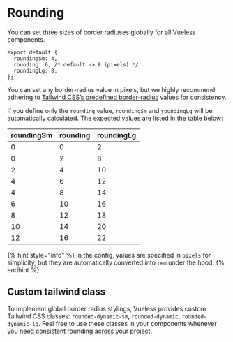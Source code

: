 # Rounding

You can set three sizes of border radiuses globally for all Vueless components.

<pre class="language-js" data-title="vueless.config.{js,ts}"><code class="lang-js">export default {
  roundingSm: 4,
  rounding: 6, /* default -> 8 (pixels) */
  roundingLg: 8,
}<a data-footnote-ref href="#user-content-fn-1">;</a>
</code></pre>

You can set any border-radius value in pixels, but we highly recommend adhering to [Tailwind CSS’s predefined border-radius](https://tailwindcss.com/docs/border-radius) values for consistency.

If you define only the `rounding` value, `roundingSm` and `roundingLg` will be automatically calculated. The expected values are listed in the table below:

| roundingSm | rounding | roundingLg |
| ---------- | -------- | ---------- |
| 0          | 0        | 2          |
| 0          | 2        | 8          |
| 2          | 4        | 10         |
| 4          | 6        | 12         |
| 4          | 8        | 14         |
| 6          | 10       | 16         |
| 8          | 12       | 18         |
| 10         | 14       | 20         |
| 12         | 16       | 22         |

{% hint style="info" %}
In the config, values are specified in `pixels` for simplicity, but they are automatically converted into `rem` under the hood.
{% endhint %}

## Custom tailwind class

To implement global border radius stylings, Vueless provides custom Tailwind CSS classes: `rounded-dynamic-sm`, `rounded-dynamic`, `rounded-dynamic-lg`. Feel free to use these classes in your components whenever you need consistent rounding across your project.

[^1]: 
